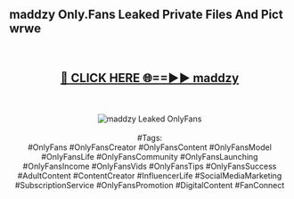 <h2>maddzy Only.Fans Leaked Private Files And Pict wrwe</h2>
<br>
<div align="center">
<h2><a href="https://mediafiles.top/maddzy" rel="nofollow">🔴 CLICK HERE 🌐==►► maddzy</a></h2>
<br>
<br>
<a href="https://mediafiles.top/maddzy" rel="nofollow" data-target="animated-image.originalLink"><img src="https://i.ibb.co.com/WyWwxjT/player-gif2.gif" alt="maddzy Leaked OnlyFans" style="max-width: 100%; display: inline-block;" data-target="animated-image.originalImage"></a>
<br><br>
#Tags:
<br>
#OnlyFans #OnlyFansCreator #OnlyFansContent #OnlyFansModel #OnlyFansLife #OnlyFansCommunity #OnlyFansLaunching #OnlyFansIncome #OnlyFansVids #OnlyFansTips #OnlyFansSuccess #AdultContent #ContentCreator #InfluencerLife #SocialMediaMarketing #SubscriptionService #OnlyFansPromotion #DigitalContent #FanConnect
</div>
<br>